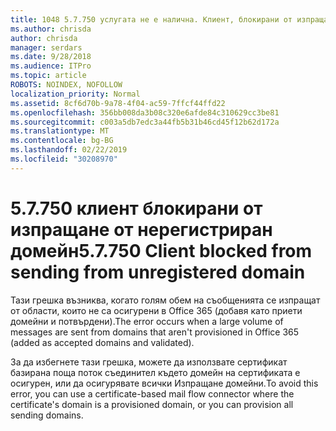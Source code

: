 ```yaml
---
title: 1048 5.7.750 услугата не е налична. Клиент, блокирани от изпращане от нерегистрирани домейни
ms.author: chrisda
author: chrisda
manager: serdars
ms.date: 9/28/2018
ms.audience: ITPro
ms.topic: article
ROBOTS: NOINDEX, NOFOLLOW
localization_priority: Normal
ms.assetid: 8cf6d70b-9a78-4f04-ac59-7ffcf44ffd22
ms.openlocfilehash: 356bb008da3b08c320e6afde84c310629cc3be81
ms.sourcegitcommit: c003a5db7edc3a44fb5b31b46cd45f12b62d172a
ms.translationtype: MT
ms.contentlocale: bg-BG
ms.lasthandoff: 02/22/2019
ms.locfileid: "30208970"
---
```

# <a name="57750-client-blocked-from-sending-from-unregistered-domain"></a><span data-ttu-id="87661-103">5.7.750 клиент блокирани от изпращане от нерегистриран домейн</span><span class="sxs-lookup"><span data-stu-id="87661-103">5.7.750 Client blocked from sending from unregistered domain</span></span>

<span data-ttu-id="87661-104">Тази грешка възниква, когато голям обем на съобщенията се изпращат от области, които не са осигурени в Office 365 (добавя като приети домейни и потвърдени).</span><span class="sxs-lookup"><span data-stu-id="87661-104">The error occurs when a large volume of messages are sent from domains that aren't provisioned in Office 365 (added as accepted domains and validated).</span></span>
  
<span data-ttu-id="87661-105">За да избегнете тази грешка, можете да използвате сертификат базирана поща поток съединител където домейн на сертификата е осигурен, или да осигурявате всички Изпращане домейни.</span><span class="sxs-lookup"><span data-stu-id="87661-105">To avoid this error, you can use a certificate-based mail flow connector where the certificate's domain is a provisioned domain, or you can provision all sending domains.</span></span>
  

